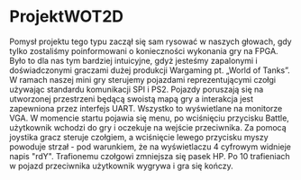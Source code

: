 # ProjektWOT2D
Pomysł projektu tego typu zaczął się sam rysować w naszych głowach, gdy tylko zostaliśmy poinformowani o konieczności wykonania gry na FPGA. Było to dla nas tym bardziej intuicyjne, gdyż jesteśmy zapalonymi i doświadczonymi graczami dużej produkcji Wargaming pt. „World of Tanks”. W ramach naszej mini gry sterujemy pojazdami reprezentującymi czołgi używając standardu komunikacji SPI i PS2. Pojazdy poruszają się na utworzonej przestrzeni będącą swoistą mapą gry a interakcja jest zapewniona przez interfejs UART. Wszystko to wyświetlane na monitorze VGA. W momencie startu pojawia się menu, po wciśnięciu przycisku Battle, użytkownik wchodzi do gry i oczekuje na wejście przeciwnika. Za pomocą joystika gracz steruje czołgiem, a wciśnięcie lewego przycisku myszy powoduje strzał - pod warunkiem, że na wyświetlaczu 4 cyfrowym widnieje napis "rdY". Trafionemu czołgowi zmniejsza się pasek HP. Po 10 trafieniach w pojazd przeciwnika użytkownik wygrywa i gra się kończy.
